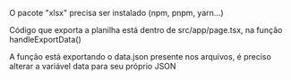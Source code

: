 O pacote "xlsx" precisa ser instalado (npm, pnpm, yarn...)

Código que exporta a planilha está dentro de src/app/page.tsx, na função handleExportData() 

A função está exportando o data.json presente nos arquivos, é preciso alterar a variável data para seu próprio JSON

